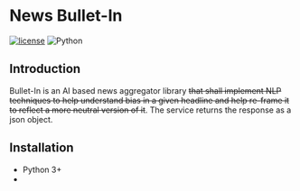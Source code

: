 # News Bullet-In

[![license](https://img.shields.io/github/license/mashape/apistatus.svg)](https://opensource.org/licenses/MIT)
![Python](https://img.shields.io/badge/python-2.x%2F3.x-blue.svg)

## Introduction
Bullet-In is an AI based news aggregator library ~~that shall implement NLP techniques to help understand bias in a given 
headline and help re-frame it to reflect a more neutral version of it~~. The service returns the response as a json object.

## Installation
 * Python 3+
 * 

 
